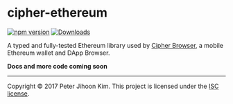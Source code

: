 cipher-ethereum
===============

[![npm version](https://badge.fury.io/js/cipher-ethereum.svg)](https://www.npmjs.com/package/cipher-ethereum)
[![Downloads](https://img.shields.io/npm/dm/cipher-ethereum.svg)](https://www.npmjs.com/package/cipher-ethereum)

A typed and fully-tested Ethereum library used by [Cipher Browser](https://www.cipherbrowser.com), a mobile Ethereum wallet and DApp Browser.

**Docs and more code coming soon**

- - -
Copyright © 2017 Peter Jihoon Kim. This project is licensed under the [ISC license](https://raw.githubusercontent.com/petejkim/cipher-ethereum/master/LICENSE).
